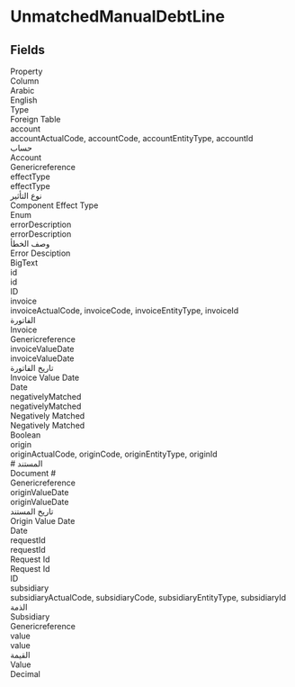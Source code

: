 
<div class='tableName'>


# UnmatchedManualDebtLine
</div>


<ContentFilter/>

<div class='searchable'>

## Fields

<div class="nama-table">
<div class="row header-row">
<div class="cell">Property</div>
<div class="cell">Column</div>
<div class="cell">Arabic</div>
<div class="cell">English</div>
<div class="cell">Type</div>
<div class="cell">Foreign Table</div>
</div><div class="row searchable" id="account">
<div class="cell" data-label="Property">account</div>
<div class="cell gen-ref-column" data-label="Column">accountActualCode,  accountCode,  accountEntityType,  accountId</div>
<div class="cell" data-label="Arabic"> حساب</div>
<div class="cell" data-label="English"> Account</div>
<div class="cell" data-label="Type">Genericreference</div>

</div>

<div class="row searchable" id="effectType">
<div class="cell" data-label="Property">effectType</div>
<div class="cell" data-label="Column">effectType</div>
<div class="cell" data-label="Arabic">نوع التأثير</div>
<div class="cell" data-label="English">Component Effect Type</div>
<div class="cell" data-label="Type">Enum</div>

</div>

<div class="row searchable" id="errorDescription">
<div class="cell" data-label="Property">errorDescription</div>
<div class="cell" data-label="Column">errorDescription</div>
<div class="cell" data-label="Arabic">وصف الخطأ</div>
<div class="cell" data-label="English">Error Desciption</div>
<div class="cell" data-label="Type">BigText</div>

</div>

<div class="row searchable" id="id">
<div class="cell" data-label="Property">id</div>
<div class="cell" data-label="Column">id</div>
<div class="cell" data-label="Arabic"></div>
<div class="cell" data-label="English"></div>
<div class="cell" data-label="Type">ID</div>

</div>

<div class="row searchable" id="invoice">
<div class="cell" data-label="Property">invoice</div>
<div class="cell gen-ref-column" data-label="Column">invoiceActualCode,  invoiceCode,  invoiceEntityType,  invoiceId</div>
<div class="cell" data-label="Arabic">الفاتورة</div>
<div class="cell" data-label="English">Invoice</div>
<div class="cell" data-label="Type">Genericreference</div>

</div>

<div class="row searchable" id="invoiceValueDate">
<div class="cell" data-label="Property">invoiceValueDate</div>
<div class="cell" data-label="Column">invoiceValueDate</div>
<div class="cell" data-label="Arabic">تاريخ الفاتورة</div>
<div class="cell" data-label="English">Invoice Value Date</div>
<div class="cell" data-label="Type">Date</div>

</div>

<div class="row searchable" id="negativelyMatched">
<div class="cell" data-label="Property">negativelyMatched</div>
<div class="cell" data-label="Column">negativelyMatched</div>
<div class="cell" data-label="Arabic">Negatively Matched</div>
<div class="cell" data-label="English">Negatively Matched</div>
<div class="cell" data-label="Type">Boolean</div>

</div>

<div class="row searchable" id="origin">
<div class="cell" data-label="Property">origin</div>
<div class="cell gen-ref-column" data-label="Column">originActualCode,  originCode,  originEntityType,  originId</div>
<div class="cell" data-label="Arabic"> # المستند</div>
<div class="cell" data-label="English"> Document #</div>
<div class="cell" data-label="Type">Genericreference</div>

</div>

<div class="row searchable" id="originValueDate">
<div class="cell" data-label="Property">originValueDate</div>
<div class="cell" data-label="Column">originValueDate</div>
<div class="cell" data-label="Arabic">تاريخ المستند</div>
<div class="cell" data-label="English">Origin Value Date</div>
<div class="cell" data-label="Type">Date</div>

</div>

<div class="row searchable" id="requestId">
<div class="cell" data-label="Property">requestId</div>
<div class="cell" data-label="Column">requestId</div>
<div class="cell" data-label="Arabic">Request Id</div>
<div class="cell" data-label="English">Request Id</div>
<div class="cell" data-label="Type">ID</div>

</div>

<div class="row searchable" id="subsidiary">
<div class="cell" data-label="Property">subsidiary</div>
<div class="cell gen-ref-column" data-label="Column">subsidiaryActualCode,  subsidiaryCode,  subsidiaryEntityType,  subsidiaryId</div>
<div class="cell" data-label="Arabic">الذمة</div>
<div class="cell" data-label="English">Subsidiary</div>
<div class="cell" data-label="Type">Genericreference</div>

</div>

<div class="row searchable" id="value">
<div class="cell" data-label="Property">value</div>
<div class="cell" data-label="Column">value</div>
<div class="cell" data-label="Arabic">القيمة</div>
<div class="cell" data-label="English">Value</div>
<div class="cell" data-label="Type">Decimal</div>

</div>


</div>
</div>

